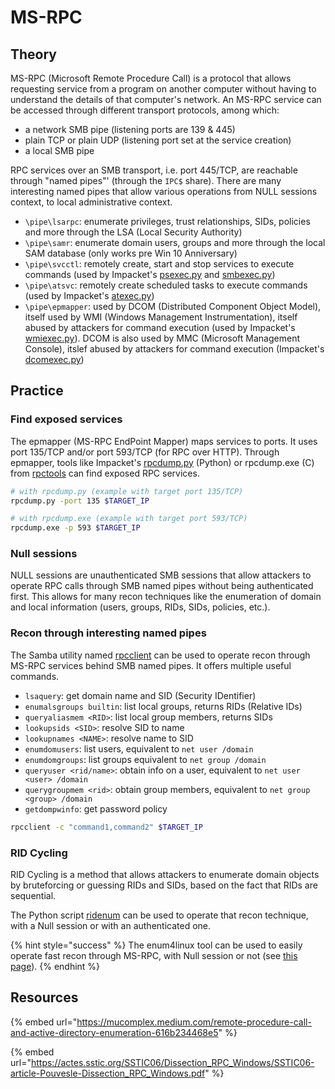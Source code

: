 # MS-RPC

## Theory

MS-RPC (Microsoft Remote Procedure Call) is a protocol that allows requesting service from a program on another computer without having to understand the details of that computer's network. An MS-RPC service can be accessed through different transport protocols, among which:

* a network SMB pipe (listening ports are 139 & 445)
* plain TCP or plain UDP (listening port set at the service creation)
* a local SMB pipe

RPC services over an SMB transport, i.e. port 445/TCP, are reachable through "named pipes"' (through the `IPC$` share). There are many interesting named pipes that allow various operations from NULL sessions context, to local administrative context.

* `\pipe\lsarpc`: enumerate privileges, trust relationships, SIDs, policies and more through the LSA (Local Security Authority)
* `\pipe\samr`: enumerate domain users, groups and more through the local SAM database (only works pre Win 10 Anniversary)
* `\pipe\svcctl`: remotely create, start and stop services to execute commands (used by Impacket's [psexec.py](https://github.com/SecureAuthCorp/impacket/blob/master/examples/psexec.py) and [smbexec.py](https://github.com/SecureAuthCorp/impacket/blob/master/examples/smbexec.py))
* `\pipe\atsvc`: remotely create scheduled tasks to execute commands (used by Impacket's [atexec.py](https://github.com/SecureAuthCorp/impacket/blob/master/examples/atexec.py))
* `\pipe\epmapper`: used by DCOM (Distributed Component Object Model), itself used by WMI (Windows Management Instrumentation), itself abused by attackers for command execution (used by Impacket's [wmiexec.py](https://github.com/SecureAuthCorp/impacket/blob/master/examples/wmiexec.py)). DCOM is also used by MMC (Microsoft Management Console), itslef abused by attackers for command execution (Impacket's [dcomexec.py](https://github.com/SecureAuthCorp/impacket/blob/master/examples/dcomexec.py))

## Practice

### Find exposed services

The epmapper (MS-RPC EndPoint Mapper) maps services to ports. It uses port 135/TCP and/or port 593/TCP (for RPC over HTTP). Through epmapper, tools like Impacket's [rpcdump.py](https://github.com/SecureAuthCorp/impacket/blob/master/examples/rpcdump.py) (Python) or rpcdump.exe (C) from [rpctools](https://resources.oreilly.com/examples/9780596510305/tree/master/tools/rpctools) can find exposed RPC services.

```bash
# with rpcdump.py (example with target port 135/TCP)
rpcdump.py -port 135 $TARGET_IP

# with rpcdump.exe (example with target port 593/TCP)
rpcdump.exe -p 593 $TARGET_IP
```

### Null sessions

NULL sessions are unauthenticated SMB sessions that allow attackers to operate RPC calls through SMB named pipes without being authenticated first. This allows for many recon techniques like the enumeration of domain and local information (users, groups, RIDs, SIDs, policies, etc.).

### Recon through interesting named pipes

The Samba utility named [rpcclient](https://www.samba.org/samba/docs/current/man-html/rpcclient.1.html) can be used to operate recon through MS-RPC services behind SMB named pipes. It offers multiple useful commands.

* `lsaquery`: get domain name and SID (Security IDentifier)
* `enumalsgroups builtin`: list local groups, returns RIDs (Relative IDs)
* `queryaliasmem <RID>`: list local group members, returns SIDs
* `lookupsids <SID>`: resolve SID to name
* `lookupnames <NAME>`: resolve name to SID
* `enumdomusers`: list users, equivalent to `net user /domain`
* `enumdomgroups`: list groups equivalent to `net group /domain`
* `queryuser <rid/name>`: obtain info on a user, equivalent to `net user <user> /domain`
* `querygroupmem <rid>`: obtain group members, equivalent to `net group <group> /domain`
* `getdompwinfo`: get password policy

```bash
rpcclient -c "command1,command2" $TARGET_IP
```

### RID Cycling

RID Cycling is a method that allows attackers to enumerate domain objects by bruteforcing or guessing RIDs and SIDs, based on the fact that RIDs are sequential.

The Python script [ridenum](https://github.com/trustedsec/ridenum) can be used to operate that recon technique, with a Null session or with an authenticated one.

{% hint style="success" %}
The enum4linux tool can be used to easily operate fast recon through MS-RPC, with Null session or not (see [this page](enum4linux.md)).
{% endhint %}

## Resources

{% embed url="https://mucomplex.medium.com/remote-procedure-call-and-active-directory-enumeration-616b234468e5" %}

{% embed url="https://actes.sstic.org/SSTIC06/Dissection_RPC_Windows/SSTIC06-article-Pouvesle-Dissection_RPC_Windows.pdf" %}

